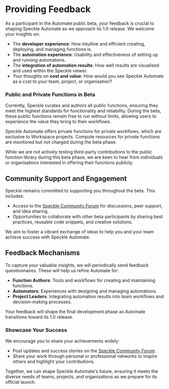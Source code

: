 # Providing Feedback

As a participant in the Automate public beta, your feedback is crucial to shaping Speckle Automate as we approach its 1.0 release. We welcome your insights on:

- The **developer experience**: How intuitive and efficient creating, deploying, and managing functions is.  
- The **automation experience**: Usability and effectiveness of setting up and running automations.  
- The **integration of automation results**: How well results are visualised and used within the Speckle viewer.  
- Your thoughts on **cost and value**: How would you see Speckle Automate as a cost to your team, project, or organisation?

### Public and Private Functions in Beta

Currently, Speckle curates and authors all public functions, ensuring they meet the highest standards for functionality and reliability. During the beta, these public functions remain free to run without limits, allowing users to experience the value they bring to their workflows.

Speckle Automate offers private functions for private workflows, which are exclusive to Workspace projects. Compute resources for private functions are monitored but not charged during the beta phase.

While we are not actively testing third-party contributions to the public function library during this beta phase, we are keen to hear from individuals or organisations interested in offering their functions publicly.

## Community Support and Engagement

Speckle remains committed to supporting you throughout the beta. This includes:

- Access to the [Speckle Community Forum](https://speckle.community/c/making-speckle/insiders-automate/27) for discussions, peer support, and idea sharing.  
- Opportunities to collaborate with other beta participants by sharing best practices, reusable code snippets, and creative solutions.

We aim to foster a vibrant exchange of ideas to help you and your team achieve success with Speckle Automate.

## Feedback Mechanisms

To capture your valuable insights, we will periodically send feedback questionnaires. These will help us refine Automate for:

- **Function Authors**: Tools and workflows for creating and maintaining functions.  
- **Automators**: Experiences with designing and managing automations.  
- **Project Leaders**: Integrating automation results into team workflows and decision-making processes.  

Your feedback will shape the final development phase as Automate transitions toward its 1.0 release.

### Showcase Your Success

We encourage you to share your achievements widely:  
- Post updates and success stories on the [Speckle Community Forum](https://speckle.community).  
- Share your work through personal or professional networks to inspire others and highlight your contributions.

Together, we can shape Speckle Automate's future, ensuring it meets the diverse needs of teams, projects, and organisations as we prepare for its official launch.
